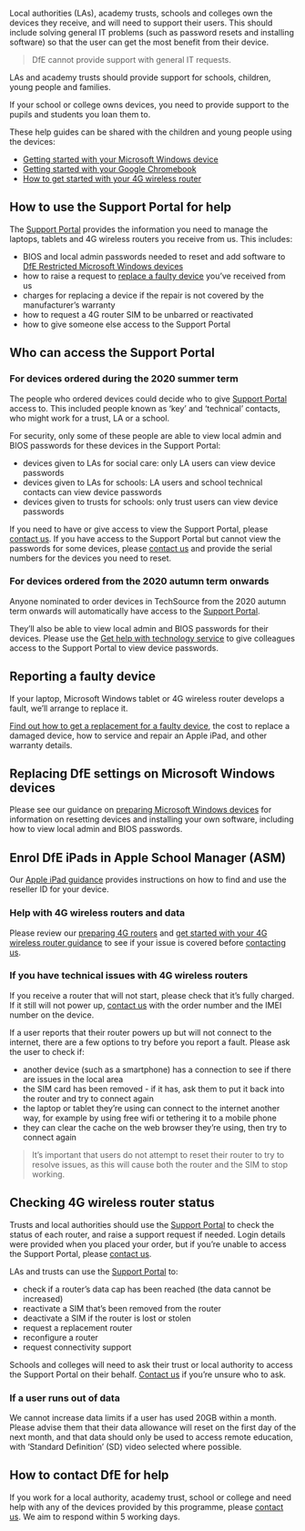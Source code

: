 Local authorities (LAs), academy trusts, schools and colleges own the devices they receive, and will need to support their users. This should include solving general IT problems (such as password resets and installing software) so that the user can get the most benefit from their device.

>DfE cannot provide support with general IT requests. 

LAs and academy trusts should provide support for schools, children, young people and families.

If your school or college owns devices, you need to provide support to the pupils and students you loan them to.

These help guides can be shared with the children and young people using the devices:

* [Getting started with your Microsoft Windows device](/devices/getting-started-with-your-microsoft-windows-device)
* [Getting started with your Google Chromebook](/devices/getting-started-with-your-google-chromebook)
* [How to get started with your 4G wireless router](/devices/4g-user-guidance)


## How to use the Support Portal for help

The [Support Portal](https://computacenterprod.service-now.com/dfe) provides the information you need to manage the laptops, tablets and 4G wireless routers you receive from us. This includes:

* BIOS and local admin passwords needed to reset and add software to [DfE Restricted Microsoft Windows devices](/devices/preparing-microsoft-windows-laptops-and-tablets#preparing-laptops-and-tablets-ordered-with-dfe-settings-installed)
* how to raise a request to [replace a faulty device](/devices/replace-a-faulty-device) you’ve received from us
* charges for replacing a device if the repair is not covered by the manufacturer’s warranty
* how to request a 4G router SIM to be unbarred or reactivated
* how to give someone else access to the Support Portal


## Who can access the Support Portal

### For devices ordered during the 2020 summer term

The people who ordered devices could decide who to give [Support Portal](https://computacenterprod.service-now.com/dfe) access to. This included people known as ‘key’ and ‘technical’ contacts, who might work for a trust, LA or a school.

For security, only some of these people are able to view local admin and BIOS passwords for these devices in the Support Portal:

* devices given to LAs for social care: only LA users can view device passwords
* devices given to LAs for schools: LA users and school technical contacts can view device passwords
* devices given to trusts for schools: only trust users can view device passwords

If you need to have or give access to view the Support Portal, please [contact us](/get-support). If you have access to the Support Portal but cannot view the passwords for some devices, please [contact us](/get-support) and provide the serial numbers for the devices you need to reset.

### For devices ordered from the 2020 autumn term onwards

Anyone nominated to order devices in TechSource from the 2020 autumn term onwards will automatically have access to the [Support Portal](https://computacenterprod.service-now.com/dfe).

They’ll also be able to view local admin and BIOS passwords for their devices.
Please use the [Get help with technology service](/sign-in) to give colleagues access to the Support Portal to view device passwords. 

## Reporting a faulty device

If your laptop, Microsoft Windows tablet or 4G wireless router develops a fault, we’ll arrange to replace it.

[Find out how to get a replacement for a faulty device](/devices/replace-a-faulty-device), the cost to replace a damaged device, how to service and repair an Apple iPad, and other warranty details.

## Replacing DfE settings on Microsoft Windows devices

Please see our guidance on [preparing Microsoft Windows devices](/devices/preparing-microsoft-windows-laptops-and-tablets) for information on resetting devices and installing your own software, including how to view local admin and BIOS passwords.

## Enrol DfE iPads in Apple School Manager (ASM) 

Our [Apple iPad guidance](/devices/preparing-ipads#enrol-dfe-ipads-in-asm-using-the-reseller-id) provides instructions on how to find and use the reseller ID for your device.

### Help with 4G wireless routers and data

Please review our [preparing 4G routers](/devices/preparing-4g-wireless-routers) and [get started with your 4G wireless router guidance](/devices/4g-user-guidance) to see if your issue is covered before [contacting us](/get-support).

### If you have technical issues with 4G wireless routers

If you receive a router that will not start, please check that it’s fully charged. If it still will not power up, [contact us](/get-support) with the order number and the IMEI number on the device.

If a user reports that their router powers up but will not connect to the internet, there are a few options to try before you report a fault. Please ask the user to check if:

* another device (such as a smartphone) has a connection to see if there are issues in the local area
* the SIM card has been removed - if it has, ask them to put it back into the router and try to connect again
* the laptop or tablet they’re using can connect to the internet another way, for example by using free wifi or tethering it to a mobile phone
* they can clear the cache on the web browser they’re using, then try to connect again

> It’s important that users do not attempt to reset their router to try to resolve issues, as this will cause both the router and the SIM to stop working. 

## Checking 4G wireless router status

Trusts and local authorities should use the [Support Portal](https://computacenterprod.service-now.com/dfe) to check the status of each router, and raise a support request if needed. Login details were provided when you placed your order, but if you’re unable to access the Support Portal, please [contact us](/get-support).

LAs and trusts can use the [Support Portal](https://computacenterprod.service-now.com/dfe) to:

* check if a router’s data cap has been reached (the data cannot be increased)
* reactivate a SIM that’s been removed from the router
* deactivate a SIM if the router is lost or stolen
* request a replacement router
* reconfigure a router
* request connectivity support

Schools and colleges will need to ask their trust or local authority to access the Support Portal on their behalf. [Contact us](/get-support) if you’re unsure who to ask.

### If a user runs out of data

We cannot increase data limits if a user has used 20GB within a month. Please advise them that their data allowance will reset on the first day of the next month, and that data should only be used to access remote education, with ‘Standard Definition’ (SD) video selected where possible.

## How to contact DfE for help

If you work for a local authority, academy trust, school or college and need help with any of the devices provided by this programme, please [contact us](/get-support). We aim to respond within 5 working days.



